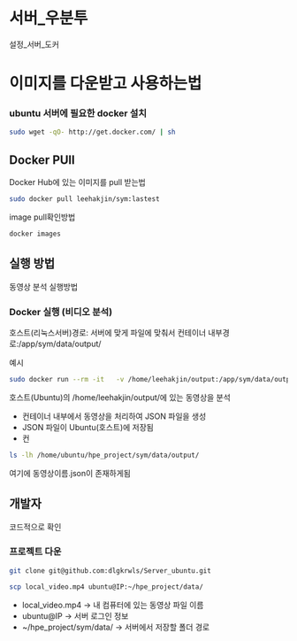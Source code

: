 # 서버_우분투
설정_서버_도커

# 이미지를 다운받고 사용하는법

### ubuntu 서버에 필요한 docker 설치
```bash
sudo wget -qO- http://get.docker.com/ | sh
```

## Docker PUll
Docker Hub에 있는 이미지를 pull 받는법
```bash
sudo docker pull leehakjin/sym:lastest
```
image pull확인방법
```bash
docker images
```

## 실행 방법
동영상 분석 실행방법

### Docker 실행 (비디오 분석)
호스트(리눅스서버)경로: 서버에 맞게 파일에 맞춰서
컨테이너 내부경로:/app/sym/data/output/

예시
```bash
sudo docker run --rm -it   -v /home/leehakjin/output:/app/sym/data/output   leehakjin/sym:latest --vid_path "./sym/data/동영상이름.mp4"
```

호스트(Ubuntu)의 /home/leehakjin/output/에 있는 동영상을 분석    
- 컨테이너 내부에서 동영상을 처리하여 JSON 파일을 생성
- JSON 파일이 Ubuntu(호스트)에 저장됨
- 컨

```bash
ls -lh /home/ubuntu/hpe_project/sym/data/output/
```
여기에 동영상이름.json이 존재하게됨


## 개발자
코드적으로 확인
### 프로젝트 다운
```bash
git clone git@github.com:dlgkrwls/Server_ubuntu.git
```

```bash
scp local_video.mp4 ubuntu@IP:~/hpe_project/data/
```

- local_video.mp4 → 내 컴퓨터에 있는 동영상 파일 이름
- ubuntu@IP → 서버 로그인 정보
- ~/hpe_project/sym/data/ → 서버에서 저장할 폴더 경로
